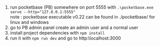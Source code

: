 1. run pocketbase (PB) somewhere on port 5555 with `.\pocketbase.exe serve --http="127.0.0.1:5555"`<br>
note : pocketbase executable v0.22 can be found in ./pocketbase/ for linux and windows<br>
2. go to PB admin panel create an admin user and a normal user<br>
3. install project dependencies with `npm install`<br>
4. run it with `npm run dev` and go to http:\\localhost:3000
